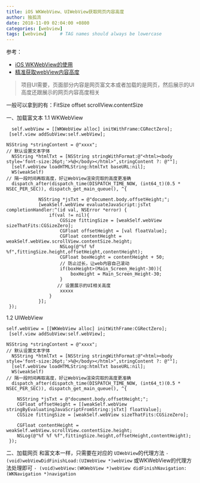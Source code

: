 ```yaml
---
title: iOS WKWebView、UIWebView获取网页内容高度
author: 独孤流
date: 2018-11-09 02:04:00 +0800
categories: [webview]
tags: [webview]     # TAG names should always be lowercase
---
```


参考：

- [iOS WKWebView的使用](https://www.jianshu.com/p/5cf0d241ae12)
- [精准获取webView内容高度]()

> 项目UI需要，页面部分内容是网页富文本或者加载的是网页，然后展示的UI高度还跟展示的网页内容高度相关

 一般可以拿到的有：FitSize offset scrollView.contentSize

一、加载富文本
1.1 WKWebView
```
  self.webView = [[WKWebView alloc] initWithFrame:CGRectZero];
 [self.view addSubView:self.webView];

NSString *stringContent = @"xxxx";
// 默认设置文本字体
  NSString *htmlTxt = [NSString stringWithFormat:@"<html><body style='font-size:26pt;'>%@</body></html>",stringContent ?: @""];
  [self.webView loadHTMLString:htmlTxt baseURL:nil];
  WS(weakSelf)
// 隔一段时间再取高度，好让WebView渲染完取的高度更准确
  dispatch_after(dispatch_time(DISPATCH_TIME_NOW, (int64_t)(0.5 * NSEC_PER_SEC)), dispatch_get_main_queue(), ^{
            
            NSString *jsTxt = @"document.body.offsetHeight;";
            [weakSelf.webView evaluateJavaScript:jsTxt completionHandler:^(id val, NSError *error) {
                if(val != nil){
                    CGSize fittingSize = [weakSelf.webView sizeThatFits:CGSizeZero];
                    CGFloat offsetHeight = [val floatValue];
                    CGFloat contentHeight = weakSelf.webView.scrollView.contentSize.height;
                    NSLog(@"%f %f %f",fittingSize.height,offsetHeight,contentHeight);
                    CGFloat boxHeight = contentHeight + 50;
                    // 防止过长，让web内容自己滚动
                    if(boxHeight>(Main_Screen_Height-30)){
                        boxHeight = Main_Screen_Height-30;
                    }
                   // 设置展示的UI相关高度
                    xxxxx
                }
            }];
 });
```
1.2 UIWebView
```
self.webView = [[WKWebView alloc] initWithFrame:CGRectZero];
 [self.view addSubView:self.webView];

NSString *stringContent = @"xxxx";
// 默认设置文本字体
  NSString *htmlTxt = [NSString stringWithFormat:@"<html><body style='font-size:26pt;'>%@</body></html>",stringContent ?: @""];
  [self.webView loadHTMLString:htmlTxt baseURL:nil];
  WS(weakSelf)
// 隔一段时间再取高度，好让WebView渲染完取的高度更准确
  dispatch_after(dispatch_time(DISPATCH_TIME_NOW, (int64_t)(0.5 * NSEC_PER_SEC)), dispatch_get_main_queue(), ^{
            
    NSString *jsTxt = @"document.body.offsetHeight;";
    CGFloat offsetHeight = [[weakSelf.webView stringByEvaluatingJavaScriptFromString:jsTxt] floatValue];
    CGSize fittingSize = [weakSelf.webView sizeThatFits:CGSizeZero];
                 
    CGFloat contentHeight = weakSelf.webView.scrollView.contentSize.height;
    NSLog(@"%f %f %f",fittingSize.height,offsetHeight,contentHeight);
 });
```
二、加载网页
和富文本一样，只需要在对应的
`UIWebView`的代理方法
`- (void)webViewDidFinishLoad:(UIWebView *)webView`
或WKWebView的代理方法处理即可
`- (void)webView:(WKWebView *)webView didFinishNavigation:(WKNavigation *)navigation`
